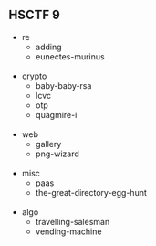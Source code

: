 ## HSCTF 9
- re
    + adding
    + eunectes-murinus
    <br/>
- crypto
    + baby-baby-rsa
    + lcvc
    + otp
    + quagmire-i
    <br/>
- web
    + gallery
    + png-wizard
    <br/>
- misc
    + paas
    + the-great-directory-egg-hunt
    <br/>
- algo
    + travelling-salesman
    + vending-machine